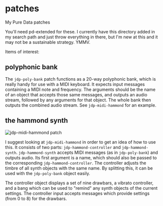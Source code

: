 # patches
My Pure Data patches

You'll need pd-extended for these. I currently have this directory added in my
search path and just throw everything in there, but I'm new at this and it may
not be a sustainable strategy. YMMV.

Items of interest:

## polyphonic bank
The `jdp-poly-bank` patch functions as a 20-way polyphonic bank, which is
really handy for use with a MIDI keyboard. It expects input messages containing
a MIDI note and frequency. The arguments should be the name of an object that
accepts those same messages, and outputs an audio stream, followed by any arguments
for that object. The whole bank then outputs the combined audio stream. See
`jdp-midi-hammond` for an example.

## the hammond synth

![jdp-midi-hammond patch](http://i.imgur.com/hFE7Ri0.png)

I suggest looking at `jdp-midi-hammond` in order to get an idea of how to use
this. It consists of two parts: `jdp-hammond-controller` and `jdp-hammond-synth`.
`jdp-hammond-synth` accepts MIDI messages (as in `jdp-poly-bank`) and outputs
audio. Its first argument is a name, which should also be passed to the corresponding
`jdp-hammond-controller`. The controller adjusts the timbre of all synth objects with
the same name. By splitting this, it can be used with the `jdp-poly-bank` object easily.

The controller object displays a set of nine drawbars, a vibrato controller, and a bang
which can be used to "remind" any synth objects of the current settings. The controller
input accepts messages which provide settings (from 0 to 8) for the drawbars.
